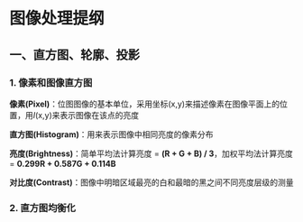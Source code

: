 # 图像处理提纲

## 一、直方图、轮廓、投影

### 1. 像素和图像直方图

**像素(Pixel)**：位图图像的基本单位，采用坐标(x,y)来描述像素在图像平面上的位置，用*I*(x,y)来表示图像在该点的亮度

**直方图(Histogram)**：用来表示图像中相同亮度的像素分布

**亮度(Brightness)**：简单平均法计算亮度 =  **(R + G + B) / 3**，加权平均法计算亮度 = **0.299R + 0.587G + 0.114B**

**对比度(Contrast)**：图像中明暗区域最亮的白和最暗的黑之间不同亮度层级的测量

### 2. 直方图均衡化

